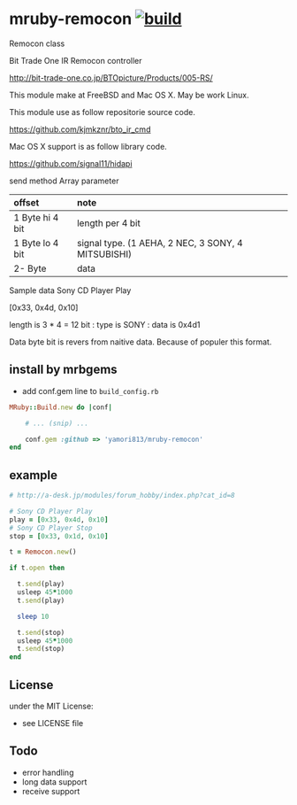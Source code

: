 # mruby-remocon    [![build](https://github.com/yamori813/mruby-remocon/actions/workflows/ci.yml/badge.svg)](https://github.com/yamori813/mruby-remocon/actions/workflows/ci.yml)
Remocon class

Bit Trade One IR Remocon controller

http://bit-trade-one.co.jp/BTOpicture/Products/005-RS/

This module make at FreeBSD and Mac OS X. May be work Linux.

This module use as follow repositorie source code.

https://github.com/kjmkznr/bto_ir_cmd

Mac OS X support is as follow library code.

https://github.com/signal11/hidapi

send method Array parameter

|offset|note|
|:--|:--|
|1 Byte hi 4 bit | length per 4 bit |
|1 Byte lo 4 bit | signal type. (1 AEHA, 2 NEC, 3 SONY, 4 MITSUBISHI)|
|2- Byte | data |

Sample data Sony CD Player Play

[0x33, 0x4d, 0x10]

length is 3 * 4  = 12 bit : type is SONY : data is 0x4d1

Data byte bit is revers from naitive data. Because of populer this format.

## install by mrbgems
- add conf.gem line to `build_config.rb`

```ruby
MRuby::Build.new do |conf|

    # ... (snip) ...

    conf.gem :github => 'yamori813/mruby-remocon'
end
```
## example
```ruby
# http://a-desk.jp/modules/forum_hobby/index.php?cat_id=8

# Sony CD Player Play
play = [0x33, 0x4d, 0x10]
# Sony CD Player Stop
stop = [0x33, 0x1d, 0x10]

t = Remocon.new()

if t.open then

  t.send(play)
  usleep 45*1000
  t.send(play)

  sleep 10

  t.send(stop)
  usleep 45*1000
  t.send(stop)
end
```

## License
under the MIT License:
- see LICENSE file

## Todo

- error handling
- long data support
- receive support
